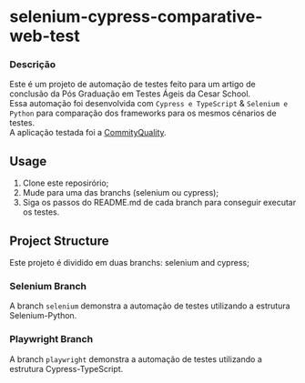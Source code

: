 # selenium-cypress-comparative-web-test

### Descrição

Este é um projeto de automação de testes feito para um artigo de conclusão da Pós Graduação em Testes Ágeis da Cesar School. <br/>
Essa automação foi desenvolvida com `Cypress e TypeScript` & `Selenium e Python` para comparação dos frameworks para os mesmos cénarios de testes. <br/>
A aplicação testada foi a [CommityQuality](https://commitquality.com/).

## Usage

1. Clone este reposirório;
2. Mude para uma das branchs (selenium ou cypress);
3. Siga os passos do README.md de cada branch para conseguir executar os testes.

## Project Structure

Este projeto é dividido em duas branchs: selenium and cypress;

### Selenium Branch

A branch `selenium` demonstra a automação de testes utilizando a estrutura Selenium-Python.

### Playwright Branch

A branch `playwright` demonstra a automação de testes utilizando a estrutura Cypress-TypeScript.